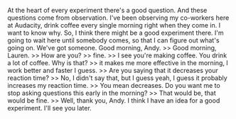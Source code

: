 At the heart of every experiment there's a good question. And these questions
come from observation. I've been observing my co-workers here at Audacity,
drink coffee every single morning right when they come in. I want to know why.
So, I think there might be a good experiment there. I'm going to wait here
until somebody comes, so that I can figure out what's going on. We've got
someone. Good morning, Andy.
&gt;&gt; Good morning, Lauren.
&gt;&gt; How are you?
&gt;&gt; fine.
&gt;&gt; I see you're making coffee. You drink a lot of coffee. Why is that?
&gt;&gt; it makes me more effective in the morning, I work better and faster I guess.
&gt;&gt; Are you saying that it decreases your reaction time?
&gt;&gt; No, I didn't say that, but I guess yeah, I guess it probably increases my
reaction time.
&gt;&gt; You mean decreases. Do you want me to stop asking questions this early in the
morning?
&gt;&gt; That would be, that would be fine.
&gt;&gt; Well, thank you, Andy. I think I have an idea for a good experiment. I'll see
you later.
